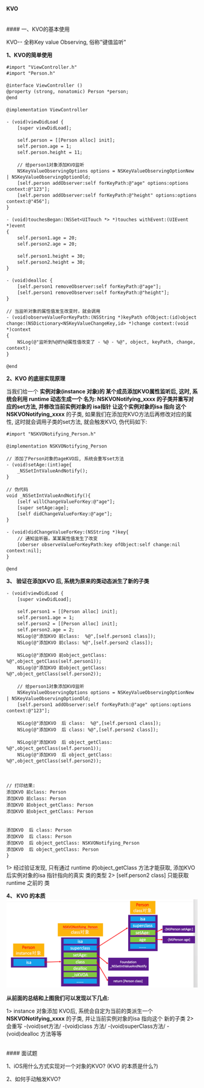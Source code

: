 #### KVO

<br>
#### 一、KVO的基本使用


KVO-- 全称Key value Observing, 俗称"键值监听"

**1、KVO的简单使用**
```
#import "ViewController.h"
#import "Person.h"

@interface ViewController ()
@property (strong, nonatomic) Person *person;
@end

@implementation ViewController

- (void)viewDidLoad {
    [super viewDidLoad];
    
    self.person = [[Person alloc] init];
    self.person.age = 1;
    self.person.height = 11;
    
    // 给person1对象添加KVO监听
    NSKeyValueObservingOptions options = NSKeyValueObservingOptionNew | NSKeyValueObservingOptionOld;
    [self.person addObserver:self forKeyPath:@"age" options:options context:@"123"];
    [self.person addObserver:self forKeyPath:@"height" options:options context:@"456"];
}

- (void)touchesBegan:(NSSet<UITouch *> *)touches withEvent:(UIEvent *)event
{
    self.person1.age = 20;
    self.person2.age = 20;
    
    self.person1.height = 30;
    self.person2.height = 30;
}

- (void)dealloc {
    [self.person1 removeObserver:self forKeyPath:@"age"];
    [self.person1 removeObserver:self forKeyPath:@"height"];
}

// 当监听对象的属性值发生改变时，就会调用
- (void)observeValueForKeyPath:(NSString *)keyPath ofObject:(id)object change:(NSDictionary<NSKeyValueChangeKey,id> *)change context:(void *)context
{
    NSLog(@"监听到%@的%@属性值改变了 - %@ - %@", object, keyPath, change, context);
}

@end
```


**2、KVO 的底层实现原理**

当我们给一个 **实例对象(instance 对象)**的 某个成员添加KVO属性监听后, 这时, 系统会利用 **runtime** 动态生成一个 名为: **NSKVONotifying_xxxx** 的子类并重写对应的set方法, 并修改当前实例对象的 **isa指针** 让这个实例对象的isa 指向 这个**NSKVONotifying_xxxx** 的子类, 如果我们在添加完KVO方法后再修改对应的属性, 这时就会调用子类的set方法, 就会触发KVO, 伪代码如下:
```
#import "NSKVONotifying_Person.h"

@implementation NSKVONotifying_Person

// 添加了Person对象的ageKVO后, 系统会重写set方法
- (void)setAge:(int)age{
    _NSSetIntValueAndNotify();
}

// 伪代码
void _NSSetIntValueAndNotify(){
    [self willChangeValueForKey:@"age"];
    [super setAge:age];
    [self didChangeValueForKey:@"age"];
}

- (void)didChangeValueForKey:(NSString *)key{
    // 通知监听器，某某属性值发生了改变
    [oberser observeValueForKeyPath:key ofObject:self change:nil context:nil];
}

@end
```


**3、 验证在添加KVO 后, 系统为原来的类动态派生了新的子类**
```
- (void)viewDidLoad {
    [super viewDidLoad];
    
    self.person1 = [[Person alloc] init];
    self.person1.age = 1;
    self.person2 = [[Person alloc] init];
    self.person2.age = 2;
    NSLog(@"添加KVO 前class:  %@",[self.person1 class]);
    NSLog(@"添加KVO 前class: %@",[self.person2 class]);
    
    NSLog(@"添加KVO 前object_getClass: %@",object_getClass(self.person1));
    NSLog(@"添加KVO 前object_getClass: %@",object_getClass(self.person2));
    
    // 给person1对象添加KVO监听
    NSKeyValueObservingOptions options = NSKeyValueObservingOptionNew | NSKeyValueObservingOptionOld;
    [self.person1 addObserver:self forKeyPath:@"age" options:options context:@"123"];
    
    NSLog(@"添加KVO  后 class:  %@",[self.person1 class]);
    NSLog(@"添加KVO  后 class: %@",[self.person2 class]);
    
    NSLog(@"添加KVO  后 object_getClass: %@",object_getClass(self.person1));
    NSLog(@"添加KVO  后 object_getClass: %@",object_getClass(self.person2));
    
    
    
// 打印结果:
添加KVO 前class: Person
添加KVO 前class: Person
添加KVO 前object_getClass: Person
添加KVO 前object_getClass: Person


添加KVO  后 class: Person
添加KVO  后 class: Person
添加KVO  后 object_getClass: NSKVONotifying_Person
添加KVO  后 object_getClass: Person
}
``` 
1> 经过验证发现, 只有通过 runtime 的object_getClass 方法才能获取, 添加KVO后实例对象的isa 指针指向的真实 类的类型
2> [self.person2 class] 只能获取 runtime 之前的 类

**4、 KVO 的本质**
![](/assets/Snip20190106_1.png)

**从前面的总结和上图我们可以发现以下几点:**

1> instance 对象添加 KVO后, 系统会自定为当前的类派生一个 **NSKVONotifying_xxxx** 的子类, 并让当前实例对象的isa 指向这个 新的子类
2> 会重写 -(void)set方法/ -(void)class 方法/ -(void)superClass方法/ -(void)dealloc 方法等等

<br>
#### 面试题

1、iOS用什么方式实现对一个对象的KVO? (KVO 的本质是什么?)


2、如何手动触发KVO?